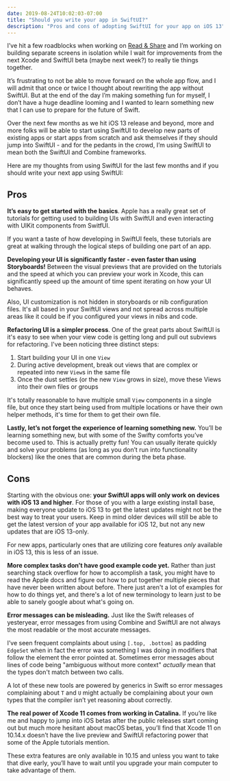 ```yaml
---
date: 2019-08-24T10:02:03-07:00
title: "Should you write your app in SwiftUI?"
description: "Pros and cons of adopting SwiftUI for your app on iOS 13"
---
```


I’ve hit a few roadblocks when working on [Read & Share](https://readandshare.app) and I’m working on building separate screens in isolation while I wait for improvements from the next Xcode and SwiftUI beta (maybe next week?) to really tie things together.

It’s frustrating to not be able to move forward on the whole app flow, and I will admit that once or twice I thought about rewriting the app without SwiftUI. But at the end of the day I’m making something fun for myself, I don’t have a huge deadline looming and I wanted to learn something new that I can use to prepare for the future of Swift.

Over the next few months as we hit iOS 13 release and beyond, more and more folks will be able to start using SwiftUI to develop new parts of existing apps or start apps from scratch and ask themselves if they should jump into SwiftUI - and for the pedants in the crowd, I’m using SwiftUI to mean both the SwiftUI and Combine frameworks.

Here are my thoughts from using SwiftUI for the last few months and if you should write your next app using SwiftUI:

## Pros
**It’s easy to get started with the basics**. Apple has a really great set of tutorials for getting used to building UIs with SwiftUI and even interacting with UIKit components from SwitfUI.

If you want a taste of how developing in SwiftUI feels, these tutorials are great at walking through the logical steps of building one part of an app. 

**Developing your UI is significantly faster - even faster than using Storyboards!** Between the visual previews that are provided on the tutorials and the speed at which you can preview your work in Xcode, this can significantly speed up the amount of time spent iterating on how your UI behaves.

Also, UI customization is not hidden in storyboards or nib configuration files. It's all based in your SwiftUI views and not spread across multiple areas like it could be if you configured your views in nibs and code.

**Refactoring UI is a simpler process**. One of the great parts about SwiftUI is it's easy to see when your view code is getting long and pull out subviews for refactoring. I've been noticing three distinct steps:

1. Start building your UI in one `View`
2. During active development, break out views that are complex or repeated into new `View`s in the same file
3. Once the dust settles (or the new `View` grows in size), move these Views into their own files or groups

It's totally reasonable to have multiple small `View` components in a single file, but once they start being used from multiple locations or have their own helper methods, it's time for them to get their own file.

**Lastly, let’s not forget the experience of learning something new.** You’ll be learning something new, but with some of the Swifty comforts you’ve become used to. This is actually pretty fun! You can usually iterate quickly and solve your problems (as long as you don’t run into functionality blockers) like the ones that are common during the beta phase.

## Cons
Starting with the obvious one: **your SwiftUI apps will only work on devices with iOS 13 and higher**. For those of you with a large existing install base, making everyone update to iOS 13 to get the latest updates might not be the best way to treat your users. Keep in mind older devices will still be able to get the latest version of your app available for iOS 12, but not any new updates that are iOS 13-only.

For new apps, particularly ones that are utilizing core features *only* available in iOS 13, this is less of an issue.

**More complex tasks don’t have good example code yet.** Rather than just searching stack overflow for how to accomplish a task, you might have to read the Apple docs and figure out how to put together multiple pieces that have never been written about before. There just aren't a lot of examples for how to do things yet, and there's a lot of new terminology to learn just to be able to sanely google about what's going on.

**Error messages can be misleading.** Just like the Swift releases of yesteryear, error messages from using Combine and SwiftUI are not always the most readable or the most accurate messages.

I’ve seen frequent complaints about using `[.top, .bottom]` as padding `EdgeSet` when in fact the error was something I was doing in modifiers that follow the element the error pointed at. Sometimes error messages about lines of code being "ambiguous without more context" *actually* mean that the types don't match between two calls.

A lot of these new tools are powered by generics in Swift so error messages complaining about `T` and `U` might actually be complaining about your own types that the compiler isn’t yet reasoning about correctly.

**The real power of Xcode 11 comes from working in Catalina.** If you’re like me and happy to jump into iOS betas after the public releases start coming out but much more hesitant about macOS betas, you’ll find that Xcode 11 on 10.14.x doesn’t have the live preview and SwiftUI refactoring power that some of the Apple tutorials mention. 

These extra features are only available in 10.15 and unless you want to take that dive early, you’ll have to wait until you upgrade your main computer to take advantage of them.
